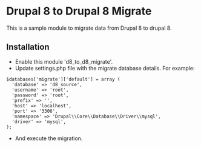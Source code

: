 # Drupal 8 to Drupal 8 Migrate

This is a sample module to migrate data from Drupal 8 to drupal 8.

## Installation

* Enable this module 'd8_to_d8_migrate'.
* Update settings.php file with the migrate database details. For example:
```
$databases['migrate']['default'] = array (
  'database' => 'd8_source',
  'username' => 'root',
  'password' => 'root',
  'prefix' => '',
  'host' => 'localhost',
  'port' => '3306',
  'namespace' => 'Drupal\\Core\\Database\\Driver\\mysql',
  'driver' => 'mysql',
);
 ```
 * And execute the migration.